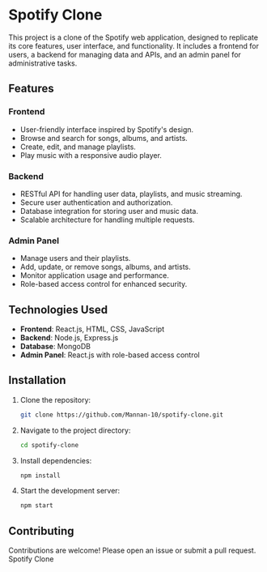 # Spotify Clone

This project is a clone of the Spotify web application, designed to replicate its core features, user interface, and functionality. It includes a frontend for users, a backend for managing data and APIs, and an admin panel for administrative tasks.

## Features

### Frontend
- User-friendly interface inspired by Spotify's design.
- Browse and search for songs, albums, and artists.
- Create, edit, and manage playlists.
- Play music with a responsive audio player.

### Backend
- RESTful API for handling user data, playlists, and music streaming.
- Secure user authentication and authorization.
- Database integration for storing user and music data.
- Scalable architecture for handling multiple requests.

### Admin Panel
- Manage users and their playlists.
- Add, update, or remove songs, albums, and artists.
- Monitor application usage and performance.
- Role-based access control for enhanced security.

## Technologies Used

- **Frontend**: React.js, HTML, CSS, JavaScript
- **Backend**: Node.js, Express.js
- **Database**: MongoDB
- **Admin Panel**: React.js with role-based access control

## Installation

1. Clone the repository:
    ```bash
    git clone https://github.com/Mannan-10/spotify-clone.git
    ```
2. Navigate to the project directory:
    ```bash
    cd spotify-clone
    ```
3. Install dependencies:
    ```bash
    npm install
    ```
4. Start the development server:
    ```bash
    npm start
    ```

## Contributing

Contributions are welcome! Please open an issue or submit a pull request. Spotify Clone
